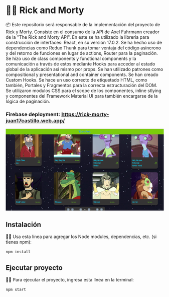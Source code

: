 # 👴👦 Rick and Morty


📦 Este repositorio será responsable de la implementación del proyecto de Rick y Morty. Consiste en el consumo de la API de Axel 
Fuhrmann creador de la "The Rick and Morty API". En este se ha utilizado la libreria para construcción de interfaces: React, en su versión 17.0.2. Se ha hecho uso de dependencias como Redux Thunk para tomar ventaja del código asincrono y del retorno de funciones en lugar de actions, Router para la paginación. Se hizo uso de class components y functional components y la comunicación a través de estos mediante Hooks para acceder al estado global de la aplicación así mismo por props. Se han utilizado patrones como compositional y presentational and container components. Se han creado Custom Hooks. Se hace un uso correcto de etiquetado HTML, como también, Portales y Fragmentos para la correcta estructuración del DOM. Se utilizaron modulos CSS para el scope de los componentes, inline stlying y componentes del Framework Material UI para también encargarse de la lógica de paginación.

### Firebase deployment: https://rick-morty-juan17castillo.web.app/

![Interfaz](https://github.com/juan17castillo/rick-and-morty/blob/master/src/images/front.png)

## Instalación

👨‍🔧 Usa esta línea para agregar los Node modules, dependencias, etc. (si tienes npm):

```bash
npm install
```

## Ejecutar proyecto


👨‍💻 Para ejecutar el proyecto, ingresa esta línea en la terminal:

```bash
npm start
```
